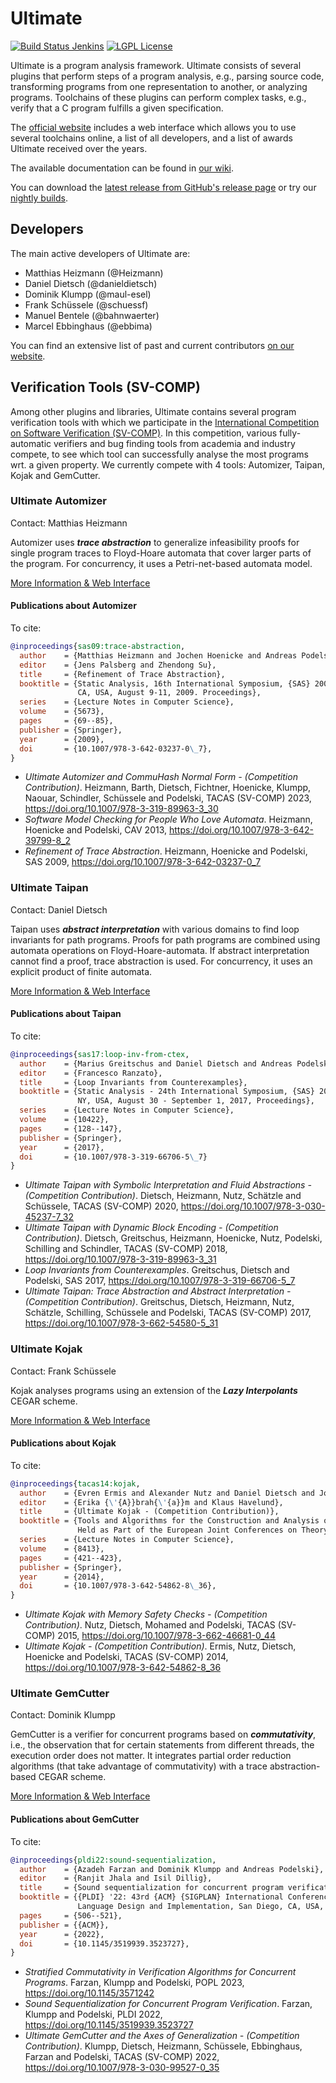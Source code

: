 # Ultimate
[![Build Status Jenkins](https://jenkins.sopranium.de/buildStatus/icon?job=Ultimate%2FUltimate%2Fdev&subject=jenkins:dev)](https://jenkins.sopranium.de/job/Ultimate/job/Ultimate/job/dev/)
[![LGPL License](https://img.shields.io/badge/license-LGPLv3+LE-brightgreen.svg)](https://github.com/ultimate-pa/ultimate/wiki/License)

Ultimate is a program analysis framework. Ultimate consists of several plugins that perform steps of a program analysis, e.g., parsing source code, transforming programs from one representation to another, or analyzing programs. Toolchains of these plugins can perform complex tasks, e.g., verify that a C program fulfills a given specification.

The [official website](https://ultimate-pa.org/) includes a web interface which allows you to use several toolchains online, a list of all developers, and a list of awards Ultimate received over the years.

The available documentation can be found in [our wiki](https://github.com/ultimate-pa/ultimate/wiki).

You can download the [latest release from GitHub's release page](https://github.com/ultimate-pa/ultimate/releases/latest) or try our [nightly builds](https://struebli.informatik.uni-freiburg.de/ultimate-nightly/).

## Developers

The main active developers of Ultimate are:

* Matthias Heizmann (@Heizmann)
* Daniel Dietsch (@danieldietsch)
* Dominik Klumpp (@maul-esel)
* Frank Schüssele (@schuessf)
* Manuel Bentele (@bahnwaerter)
* Marcel Ebbinghaus (@ebbima)

You can find an extensive list of past and current contributors [on our website](https://ultimate-pa.org/developers/).

## Verification Tools (SV-COMP)

Among other plugins and libraries, Ultimate contains several program verification tools with which we participate in the [International Competition on Software Verification (SV-COMP)](sv-comp.sosy-lab.org/). In this competition, various fully-automatic verifiers and bug finding tools from academia and industry compete, to see which tool can successfully analyse the most programs wrt. a given property. We currently compete with 4 tools: Automizer, Taipan, Kojak and GemCutter.

### Ultimate Automizer
Contact: Matthias Heizmann

Automizer uses _**trace abstraction**_ to generalize infeasibility proofs for single program traces to Floyd-Hoare automata that cover larger parts of the program. For concurrency, it uses a Petri-net-based automata model.

[More Information & Web Interface](https://ultimate-pa.org/automizer/)

#### Publications about Automizer

To cite:

```bibtex
@inproceedings{sas09:trace-abstraction,
  author    = {Matthias Heizmann and Jochen Hoenicke and Andreas Podelski},
  editor    = {Jens Palsberg and Zhendong Su},
  title     = {Refinement of Trace Abstraction},
  booktitle = {Static Analysis, 16th International Symposium, {SAS} 2009, Los Angeles,
               CA, USA, August 9-11, 2009. Proceedings},
  series    = {Lecture Notes in Computer Science},
  volume    = {5673},
  pages     = {69--85},
  publisher = {Springer},
  year      = {2009},
  doi       = {10.1007/978-3-642-03237-0\_7},
}
```

* _Ultimate Automizer and CommuHash Normal Form - (Competition Contribution)_. Heizmann, Barth, Dietsch, Fichtner, Hoenicke, Klumpp, Naouar, Schindler, Schüssele and Podelski, TACAS (SV-COMP) 2023, <https://doi.org/10.1007/978-3-319-89963-3_30>
* _Software Model Checking for People Who Love Automata_. Heizmann, Hoenicke and Podelski, CAV 2013, <https://doi.org/10.1007/978-3-642-39799-8_2>
* _Refinement of Trace Abstraction_. Heizmann, Hoenicke and Podelski, SAS 2009, <https://doi.org/10.1007/978-3-642-03237-0_7>

### Ultimate Taipan
Contact: Daniel Dietsch

Taipan uses _**abstract interpretation**_ with various domains to find loop invariants for path programs. Proofs for path programs are combined using automata operations on Floyd-Hoare-automata. If abstract interpretation cannot find a proof, trace abstraction is used. For concurrency, it uses an explicit product of finite automata.

[More Information & Web Interface](https://ultimate-pa.org/taipan/)

#### Publications about Taipan

To cite:

```bibtex
@inproceedings{sas17:loop-inv-from-ctex,
  author    = {Marius Greitschus and Daniel Dietsch and Andreas Podelski},
  editor    = {Francesco Ranzato},
  title     = {Loop Invariants from Counterexamples},
  booktitle = {Static Analysis - 24th International Symposium, {SAS} 2017, New York,
               NY, USA, August 30 - September 1, 2017, Proceedings},
  series    = {Lecture Notes in Computer Science},
  volume    = {10422},
  pages     = {128--147},
  publisher = {Springer},
  year      = {2017},
  doi       = {10.1007/978-3-319-66706-5\_7}
}
```

* _Ultimate Taipan with Symbolic Interpretation and Fluid Abstractions - (Competition Contribution)_. Dietsch, Heizmann, Nutz, Schätzle and Schüssele, TACAS (SV-COMP) 2020, <https://doi.org/10.1007/978-3-030-45237-7_32>
* _Ultimate Taipan with Dynamic Block Encoding - (Competition Contribution)_. Dietsch, Greitschus, Heizmann, Hoenicke, Nutz, Podelski, Schilling and Schindler, TACAS (SV-COMP) 2018, <https://doi.org/10.1007/978-3-319-89963-3_31>
* _Loop Invariants from Counterexamples_. Greitschus, Dietsch and Podelski, SAS 2017, <https://doi.org/10.1007/978-3-319-66706-5_7>
* _Ultimate Taipan: Trace Abstraction and Abstract Interpretation - (Competition Contribution)_. Greitschus, Dietsch, Heizmann, Nutz, Schätzle, Schilling, Schüssele and Podelski, TACAS (SV-COMP) 2017, <https://doi.org/10.1007/978-3-662-54580-5_31>

### Ultimate Kojak
Contact: Frank Schüssele

Kojak analyses programs using an extension of the _**Lazy Interpolants**_ CEGAR scheme.

[More Information & Web Interface](https://ultimate-pa.org/kojak/)

#### Publications about Kojak

To cite:

```bibtex
@inproceedings{tacas14:kojak,
  author    = {Evren Ermis and Alexander Nutz and Daniel Dietsch and Jochen Hoenicke and Andreas Podelski},
  editor    = {Erika {\'{A}}brah{\'{a}}m and Klaus Havelund},
  title     = {Ultimate Kojak - (Competition Contribution)},
  booktitle = {Tools and Algorithms for the Construction and Analysis of Systems - 20th International Conference, {TACAS} 2014,
               Held as Part of the European Joint Conferences on Theory and Practice of Software, {ETAPS} 2014, Grenoble, France, April 5-13, 2014. Proceedings},
  series    = {Lecture Notes in Computer Science},
  volume    = {8413},
  pages     = {421--423},
  publisher = {Springer},
  year      = {2014},
  doi       = {10.1007/978-3-642-54862-8\_36},
}
```

* _Ultimate Kojak with Memory Safety Checks - (Competition Contribution)_. Nutz, Dietsch, Mohamed and Podelski, TACAS (SV-COMP) 2015, <https://doi.org/10.1007/978-3-662-46681-0_44>
* _Ultimate Kojak - (Competition Contribution)_. Ermis, Nutz, Dietsch, Hoenicke and Podelski, TACAS (SV-COMP) 2014, <https://doi.org/10.1007/978-3-642-54862-8_36>

### Ultimate GemCutter
Contact: Dominik Klumpp

GemCutter is a verifier for concurrent programs based on _**commutativity**_,
i.e., the observation that for certain statements from different threads, the execution order does not matter.
It integrates partial order reduction algorithms (that take advantage of commutativity) with a trace abstraction-based CEGAR scheme.

[More Information & Web Interface](https://ultimate-pa.org/gemcutter/)

#### Publications about GemCutter

To cite:

```bibtex
@inproceedings{pldi22:sound-sequentialization,
  author    = {Azadeh Farzan and Dominik Klumpp and Andreas Podelski},
  editor    = {Ranjit Jhala and Isil Dillig},
  title     = {Sound sequentialization for concurrent program verification},
  booktitle = {{PLDI} '22: 43rd {ACM} {SIGPLAN} International Conference on Programming
               Language Design and Implementation, San Diego, CA, USA, June 13 - 17, 2022},
  pages     = {506--521},
  publisher = {{ACM}},
  year      = {2022},
  doi       = {10.1145/3519939.3523727},
}
```

* _Stratified Commutativity in Verification Algorithms for Concurrent Programs_. Farzan, Klumpp and Podelski, POPL 2023, <https://doi.org/10.1145/3571242>
* _Sound Sequentialization for Concurrent Program Verification_. Farzan, Klumpp and Podelski, PLDI 2022, <https://doi.org/10.1145/3519939.3523727>
* _Ultimate GemCutter and the Axes of Generalization - (Competition Contribution)_. Klumpp, Dietsch, Heizmann, Schüssele, Ebbinghaus, Farzan and Podelski, TACAS (SV-COMP) 2022, <https://doi.org/10.1007/978-3-030-99527-0_35>
